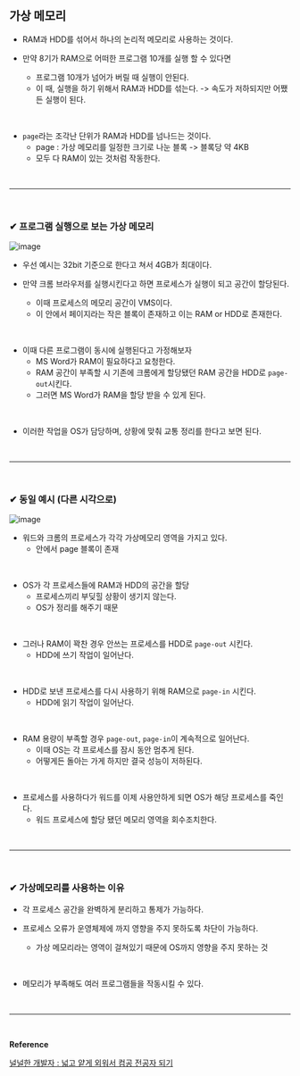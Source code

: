 ## 가상 메모리
- RAM과 HDD를 섞어서 하나의 논리적 메모리로 사용하는 것이다.

- 만약 8기가 RAM으로 어떠한 프로그램 10개를 실행 할 수 있다면
  - 프로그램 10개가 넘어가 버릴 때 실행이 안된다.
  - 이 때, 실행을 하기 위해서 RAM과 HDD를 섞는다. -> 속도가 저하되지만 어쨌든 실행이 된다.
<br>

- `page`라는 조각난 단위가 RAM과 HDD를 넘나드는 것이다.
  - page : 가상 메모리를 일정한 크기로 나눈 블록  ->  블록당 약 4KB
  - 모두 다 RAM이 있는 것처럼 작동한다.
<br>
<hr>
<br>

### ✔ 프로그램 실행으로 보는 가상 메모리
![image](https://github.com/yejun95/Today-I-Learned/assets/121341413/c41af8e7-855b-48c3-bf2a-88a53ded215b)

- 우선 예시는 32bit 기준으로 한다고 쳐서 4GB가 최대이다.

- 만약 크롬 브라우저를 실행시킨다고 하면 프로세스가 실행이 되고 공간이 할당된다.
  - 이때 프로세스의 메모리 공간이 VMS이다.
  - 이 안에서 페이지라는 작은 블록이 존재하고 이는 RAM or HDD로 존재한다.
<br>

- 이때 다른 프로그램이 동시에 실행된다고 가정해보자
  - MS Word가 RAM이 필요하다고 요청한다.
  - RAM 공간이 부족할 시 기존에 크롬에게 할당됐던 RAM 공간을 HDD로 `page-out`시킨다.
  - 그러면 MS Word가 RAM을 할당 받을 수 있게 된다.
<br>

- 이러한 작업을 OS가 담당하며, 상황에 맞춰 교통 정리를 한다고 보면 된다.
<br>
<hr>
<br>

### ✔ 동일 예시 (다른 시각으로)
![image](https://github.com/yejun95/Today-I-Learned/assets/121341413/1940c407-bfca-41d9-94e1-10bc8737610c)

- 워드와 크롬의 프로세스가 각각 가상메모리 영역을 가지고 있다.
  - 안에서 page 블록이 존재
<br>

- OS가 각 프로세스들에 RAM과 HDD의 공간을 할당
  - 프로세스끼리 부딪힐 상황이 생기지 않는다.
  - OS가 정리를 해주기 때문
<br>

- 그러나 RAM이 꽉찬 경우 안쓰는 프로세스를 HDD로 `page-out` 시킨다.
  - HDD에 쓰기 작업이 일어난다.
<br>

- HDD로 보낸 프로세스를 다시 사용하기 위해 RAM으로 `page-in` 시킨다.
  - HDD에 읽기 작업이 일어난다.
<br>

- RAM 용량이 부족할 경우 `page-out`, `page-in`이 계속적으로 일어난다.
  - 이때 OS는 각 프로세스를 잠시 동안 멈추게 된다.
  - 어떻게든 돌아는 가게 하지만 결국 성능이 저하된다.
<br>

- 프로세스를 사용하다가 워드를 이제 사용안하게 되면 OS가 해당 프로세스를 죽인다.
  - 워드 프로세스에 할당 됐던 메모리 영역을 회수조치한다.
<br>
<hr>
<br>

### ✔ 가상메모리를 사용하는 이유
- 각 프로세스 공간을 완벽하게 분리하고 통제가 가능하다.

- 프로세스 오류가 운영체제에 까지 영향을 주지 못하도록 차단이 가능하다.
  - 가상 메모리라는 영역이 걸쳐있기 때문에 OS까지 영향을 주지 못하는 것
<br>

- 메모리가 부족해도 여러 프로그램들을 작동시킬 수 있다.
<br>
<hr>
<br>

**Reference**<br>

[널널한 개발자 : 넓고 얕게 외워서 컴공 전공자 되기](https://www.inflearn.com/course/%EB%84%93%EA%B3%A0%EC%96%95%EA%B2%8C-%EC%BB%B4%EA%B3%B5-%EC%A0%84%EA%B3%B5%EC%9E%90/dashboard)
